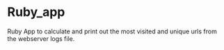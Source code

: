 # Ruby_app
Ruby App to calculate and print out the most visited and unique urls from the webserver logs file.
